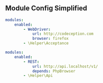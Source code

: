 ## Module Config Simplified

``` yaml
modules:
    enabled:
        - WebDriver:
            url: http://codeception.com
            browser: firefox
        - \Helper\Acceptance
```

``` yaml
modules:
    enabled:
        - REST:
            url: http://api.localhost/v1/
            depends: PhpBrowser
        - \Helper\Api
```
